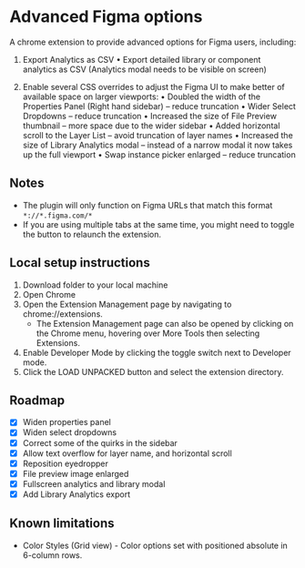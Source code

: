 # Advanced Figma options

A chrome extension to provide advanced options for Figma users, including:

1) Export Analytics as CSV
• Export detailed library or component analytics as CSV (Analytics modal needs to be visible on screen)

2) Enable several CSS overrides to adjust the Figma UI to make better of available space on larger viewports:
• Doubled the width of the Properties Panel (Right hand sidebar) – reduce truncation
• Wider Select Dropdowns – reduce truncation
• Increased the size of File Preview thumbnail – more space due to the wider sidebar
• Added horizontal scroll to the Layer List – avoid truncation of layer names
• Increased the size of Library Analytics modal – instead of a narrow modal it now takes up the full viewport
• Swap instance picker enlarged – reduce truncation

## Notes
* The plugin will only function on Figma URLs that match this format `*://*.figma.com/*`
* If you are using multiple tabs at the same time, you might need to toggle the button to relaunch the extension.

## Local setup instructions
1. Download folder to your local machine
2. Open Chrome
3. Open the Extension Management page by navigating to chrome://extensions.
   - The Extension Management page can also be opened by clicking on the Chrome menu, hovering over More Tools then selecting Extensions.
4. Enable Developer Mode by clicking the toggle switch next to Developer mode.
5. Click the LOAD UNPACKED button and select the extension directory.

## Roadmap
- [x] Widen properties panel
- [x] Widen select dropdowns
- [x] Correct some of the quirks in the sidebar
- [x] Allow text overflow for layer name, and horizontal scroll
- [x] Reposition eyedropper
- [x] File preview image enlarged
- [x] Fullscreen analytics and library modal
- [x] Add Library Analytics export

## Known limitations
* Color Styles (Grid view) - Color options set with positioned absolute in 6-column rows.
